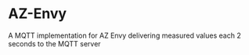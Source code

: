 # AZ-Envy
A MQTT implementation for AZ Envy delivering measured values each 2 seconds to the MQTT server
